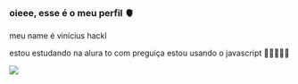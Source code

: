 ### oieee, esse é o meu perfil 🫀
meu name é vinícius hackl 


estou estudando na alura
to com preguiça
estou usando o javascript
     🌊🐚🐠🐬🦈

![](https://media.tenor.com/ApRtIHv_zVYAAAAd/foca-fofa.gif)    
